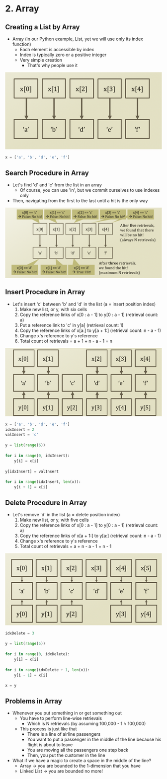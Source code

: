 # 2. Array

## Creating a List by Array

* Array \(in our Python example, List, yet we will use only its index function\)
  * Each element is accessible by index
  * Index is typically zero or a positive integer 
  * Very simple creation
    * That's why people use it

![](../.gitbook/assets/2019-12-23-11.37.32.png)

```python
x = ['a', 'b', 'd', 'e', 'f']
```

## Search Procedure in Array

* Let's find 'd' and 'c' from the list in an array 
  * Of course, you can use 'in', but we commit ourselves to use indexes only 
* Then, navigating from the first to the last until a hit is the only way

![](../.gitbook/assets/2019-12-23-11.40.36.png)

## Insert Procedure in Array

* Let's insert 'c' between 'b' and 'd' in the list \(a = insert position index\)
  1. Make new list, or y, with six cells
  2. Copy the reference links of x\[0 : a - 1\] to y\[0 : a - 1\] \(retrieval count: a\)
  3. Put a reference link to 'c' in y\[a\] \(retrieval count: 1\)
  4. Copy the reference links of x\[a:\] to y\[a + 1:\] \(retrieval count: n - a - 1\)
  5. Change x's reference to y's reference
  6. Total count of retrievals = a + 1 + n - a - 1 = n

![](../.gitbook/assets/2019-12-23-11.45.15.png)

```python
x = ['a', 'b', 'd', 'e', 'f']
idxInsert = 2
valInsert = 'c'

y = list(range(6))

for i in range(0, idxInsert):
    y[i] = x[i]
    
y[idxInsert] = valInsert

for i in range(idxInsert, len(x)):
    y[i + 1] = x[i]
```

## Delete Procedure in Array

* Let's remove 'd' in the list \(a = delete position index\)
  1. Make new list, or y, with five cells
  2. Copy the reference links of x\[0 : a - 1\] to y\[0 : a - 1\] \(retrieval count: a\)
  3. Copy the reference links of x\[a + 1:\] to y\[a:\] \(retrieval count: n - a - 1\)
  4. Change x's reference to y's reference
  5. Total count of retrievals = a + n - a - 1 = n - 1

![](../.gitbook/assets/2019-12-23-11.49.29.png)

```python
idxDelete = 3

y = list(range(5))

for i in range(0, idxDelete):
    y[i] = x[i]
    
for i in range(idxDelete + 1, len(x)):
    y[i - 1] = x[i]
    
x = y
```

## Problems in Array

* Whenever you put something in or get something out 
  * You have to perform line-wise retrievals
    * Which is N retrievals \(by assuming 100,000 - 1 ≈ 100,000\)
  * This process is just like that
    * There is a line of airline passengers
    * You want to put a passenger in the middle of the line because his flight is about to leave
    * You are moving all the passengers one step back
    * Then, you put the customer in the line
* What if we have a magic to create a space in the middle of the line?
  * Array → you are bounded to the 1-dimension that you have
  * Linked List → you are bounded no more!

